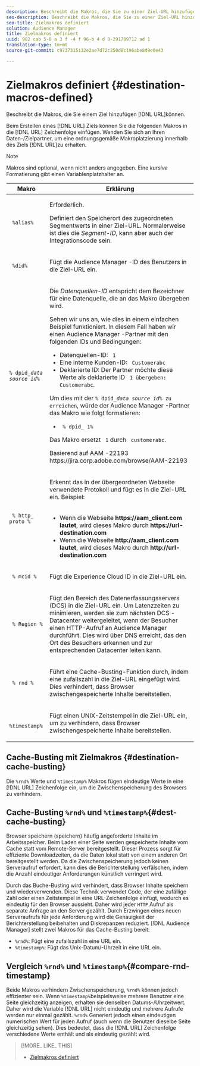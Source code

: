 ```yaml
---
description: Beschreibt die Makros, die Sie zu einer Ziel-URL hinzufügen können.
seo-description: Beschreibt die Makros, die Sie zu einer Ziel-URL hinzufügen können.
seo-title: Zielmakros definiert
solution: Audience Manager
title: Zielmakros definiert
uuid: 982 cab 5-8 a 3 f -4 f 96-b 4 d 0-291709712 ad 1
translation-type: tm+mt
source-git-commit: c9737315132e2ae7d72c250d8c196abe8d9e0e43

---
```



# Zielmakros definiert {#destination-macros-defined}

Beschreibt die Makros, die Sie einem Ziel hinzufügen [!DNL URL]können.

<!-- destination-macros.xml -->

Beim Erstellen eines [!DNL URL] Ziels können Sie die folgenden Makros in die [!DNL URL] Zeichenfolge einfügen. Wenden Sie sich an Ihren Daten-/Zielpartner, um eine ordnungsgemäße Makroplatzierung innerhalb des Ziels [!DNL URL]zu erhalten.

>[!NOTE]
>
>Makros sind optional, wenn nicht anders angegeben. Eine *kursive* Formatierung gibt einen Variablenplatzhalter an.

<table id="table_2C532EFB9DAE41B08714753EBD7DFB05"> 
 <thead> 
  <tr> 
   <th colname="col1" class="entry"> Makro </th> 
   <th colname="col2" class="entry"> Erklärung </th> 
  </tr> 
 </thead>
 <tbody> 
  <tr> 
   <td colname="col1"> <p> <code> %alias%</code> </p> </td> 
   <td colname="col2"> <p>Erforderlich. </p> <p>Definiert den Speicherort des zugeordneten Segmentwerts in einer Ziel-URL. Normalerweise ist dies die <i>Segment-ID</i>, kann aber auch der Integrationscode sein. </p> </td> 
  </tr> 
  <tr> 
   <td colname="col1"> <p> <code> %did%</code> </p> </td> 
   <td colname="col2"> <p>Fügt die <span class="keyword"> Audience Manager</span> -ID des Benutzers in die Ziel-URL ein. </p> </td> 
  </tr> 
  <tr> 
   <td colname="col1"> <p> <code>% dpid_<i>data source id</i>%</code> </p> </td> 
   <td colname="col2"> <p>Die <i>Datenquellen-ID</i> entspricht dem Bezeichner für eine Datenquelle, die an das Makro übergeben wird. </p> <p>Sehen wir uns an, wie dies in einem einfachen Beispiel funktioniert. In diesem Fall haben wir einen <span class="keyword"> Audience Manager</span> -Partner mit den folgenden IDs und Bedingungen: </p> 
    <ul id="ul_697508B437EB4090B121AFA5D519AFBE"> 
     <li id="li_32D9F72A7D1543A892DC7E1529E98A96">Datenquellen-ID: <code> 1</code> </li> 
     <li id="li_099F5B63D2244B5AADA9B26CB6152E6B">Eine interne Kunden-ID: <code> Customerabc</code> </li> 
     <li id="li_0D9FE501C16444DDB388C8E934E5A8C6">Deklarierte ID: Der Partner möchte diese Werte als deklarierte ID <code> 1 übergeben: Customerabc</code>. </li> 
    </ul> <p>Um dies mit der <code>% dpid_<i>data source id</i>% zu erreichen</code>, würde der <span class="keyword"> Audience Manager</span> -Partner das Makro wie folgt formatieren: </p> 
    <ul class="simplelist"> 
     <li> <code> % dpid_ 1%</code> </li> 
    </ul> <p>Das Makro ersetzt <code> 1</code> durch <code> customerabc</code>. </p> <p> 
     <draft-comment>
       Basierend auf AAM -22193 https://jira.corp.adobe.com/browse/AAM-22193 
     </draft-comment> </p> </td> 
  </tr> 
  <tr> 
   <td colname="col1"> <p><code> % http_ proto %</code> </p> </td> 
   <td colname="col2"> <p>Erkennt das in der übergeordneten Webseite verwendete Protokoll und fügt es in die Ziel-URL ein. Beispiel: 
     <br> 
     <ul id="ul_026F56EC46E94D9EB1153557C0F65325"> 
      <li id="li_B41EF140CC274CB68FE7213DD8B908C0">Wenn die Webseite <b>https://aam_client.com lautet</b>, wird dieses Makro durch <b>https://url-destination.com</b> </li> 
      <li id="li_BDCD6EA69B004A92BA6981952341BD77">Wenn die Webseite <b>http://aam_client.com lautet</b>, wird dieses Makro durch <b>http://url-destination.com</b> </li> 
     </ul> </p> </td> 
  </tr> 
  <tr> 
   <td colname="col1"> <p><code> % mcid %</code> </p> </td> 
   <td colname="col2"> <p>Fügt die <span class="keyword"> Experience Cloud</span> ID in die Ziel-URL ein. </p> </td> 
  </tr> 
  <tr> 
   <td colname="col1"> <p><code> % Region %</code> </p> </td> 
   <td colname="col2"> <p>Fügt den Bereich <span class="wintitle"> des Datenerfassungsservers (DCS)</span> in die Ziel-URL ein. Um Latenzzeiten <span class="keyword"> zu minimieren</span>, werden sie zum nächsten <span class="wintitle"> DCS</span> -Datacenter weitergeleitet, wenn der Besucher einen HTTP-Aufruf an Audience Manager durchführt. Dies wird über DNS erreicht, das den Ort des Besuchers erkennen und zur entsprechenden Datacenter leiten kann. </p> </td> 
  </tr> 
  <tr> 
   <td colname="col1"> <p> <code> % rnd %</code> </p> </td> 
   <td colname="col2"> <p>Führt eine Cache-Busting-Funktion durch, indem eine zufallszahl in die Ziel-URL eingefügt wird. Dies verhindert, dass Browser zwischengespeicherte Inhalte bereitstellen. </p> </td> 
  </tr> 
  <tr> 
   <td colname="col1"> <p> <code> %timestamp%</code> </p> </td> 
   <td colname="col2"> <p>Fügt einen UNIX-Zeitstempel in die Ziel-URL ein, um zu verhindern, dass Browser zwischengespeicherte Inhalte bereitstellen. </p> </td> 
  </tr> 
 </tbody> 
</table>

## Cache-Busting mit Zielmakros {#destination-cache-busting}

Die `%rnd%` Werte und `%timestamp%` Makros fügen eindeutige Werte in eine [!DNL URL] Zeichenfolge ein, um die Zwischenspeicherung des Browsers zu verhindern.

## Cache-Busting `%rnd%` und `%timestamp%`{#dest-cache-busting}

<!-- c_dest_cache_busting.xml -->

Browser speichern (speichern) häufig angeforderte Inhalte im Arbeitsspeicher. Beim Laden einer Seite werden gespeicherte Inhalte vom Cache statt vom Remote-Server bereitgestellt. Dieser Prozess sorgt für effiziente Downloadzeiten, da die Daten lokal statt von einem anderen Ort bereitgestellt werden. Da die Zwischenspeicherung jedoch keinen Serveraufruf erfordert, kann dies die Berichterstellung verfälschen, indem die Anzahl eindeutiger Anforderungen künstlich verringert wird.

Durch das Buche-Busting wird verhindert, dass Browser Inhalte speichern und wiederverwenden. Diese Technik verwendet Code, der eine zufällige Zahl oder einen Zeitstempel in eine URL-Zeichenfolge einfügt, wodurch es eindeutig für den Browser aussieht. Daher wird jeder `HTTP` Aufruf als separate Anfrage an den Server gezählt. Durch Erzwingen eines neuen Serveraufrufs für jede Anforderung wird die Genauigkeit der Berichterstellung beibehalten und Diskrepanzen reduziert. [!DNL Audience Manager] stellt zwei Makros für das Cache-Busting bereit:

* `%rnd%`: Fügt eine zufallszahl in eine URL ein.
* `%timestamp%`: Fügt das Unix-Datum/-Uhrzeit in eine URL ein.

## Vergleich `%rnd%` und `%timestamp%`{#compare-rnd-timestamp}

Beide Makros verhindern Zwischenspeicherung, `%rnd%` können jedoch effizienter sein. Wenn `%timestamp%`beispielsweise mehrere Benutzer eine Seite gleichzeitig anzeigen, erhalten sie denselben Datums-/Uhrzeitwert. Daher wird die Variable [!DNL URL] nicht eindeutig und mehrere Aufrufe werden nur einmal gezählt. `%rnd%` Generiert jedoch einen eindeutigen numerischen Wert für jeden Aufruf (auch wenn die Benutzer dieselbe Seite gleichzeitig sehen). Dies bedeutet, dass die [!DNL URL] Zeichenfolge verschiedene Werte enthält und als eindeutig gezählt wird.

>[!MORE_ LIKE_ THIS]
>
>* [Zielmakros definiert](../../features/destinations/destination-macros.md#destination-macros-defined)